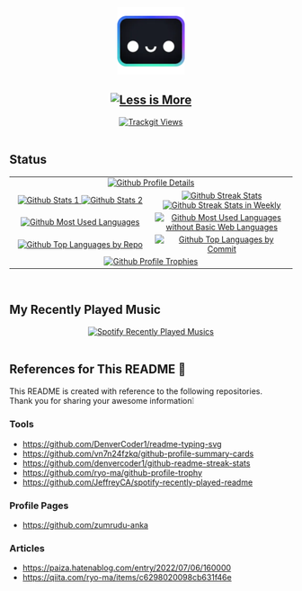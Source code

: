 <section align="center">
	<a href="https://houston.astro.build">
		<img
			alt="Houston"
			src="./images/houston.webp"
			width="120px"
		/>
	</a>
	<h1>
		<a href="https://en.wiktionary.org/wiki/less_is_more">
			<img
				alt="Less is More"
				src="https://readme-typing-svg.demolab.com?font=Roboto+Mono&weight=600&size=32&duration=3200&pause=400&center=true&vCenter=true&repeat=false&width=320&height=48&lines=Less+is+More"
				width="320px"
				height="48px"
			/>
		</a>
	</h1>
	<a href="https://trackgit.com">
		<img src="https://us-central1-trackgit-analytics.cloudfunctions.net/token/ping/lj6w45jrhdm0xrgtiflj" alt="Trackgit Views" />
	</a>
</section>

<br />

## Status

<table align="center">
	<tbody align="center">
		<tr>
			<td colspan="2">
				<a href="https://github.com/junpei-8">
					<img
						alt="Github Profile Details"
						src="https://github-profile-summary-cards.vercel.app/api/cards/profile-details?username=junpei-8&theme=react"
						width="100%"
					/>
				</a>
			</td>
		</tr>
		<tr>
			<td width="420px">
				<a href="https://github.com/anuraghazra/github-readme-stats#github-stats-card">
					<img
						alt="Github Stats 1"
						src="https://github-readme-stats.vercel.app/api?username=junpei-8&show_icons=ture&show=reviews&hide=issues,contribs&hide_border=true&include_all_commits=true&card_width=420px&theme=react&"
						width="100%"
					/>
					<img
						alt="Github Stats 2"
						src="https://github-readme-stats.vercel.app/api?username=junpei-8&show_icons=ture&show=discussions_started,discussions_answered&hide=stars,prs&hide_border=true&hide_title=true&rank_icon=percentile&card_width=420px&theme=react"
						width="100%"
					/>
				</a>
			</td>
			<td width="420px">
				<a href="https://github.com/denvercoder1/github-readme-streak-stats">
					<img
						alt="Github Streak Stats"
						src="https://github-readme-streak-stats.herokuapp.com/?user=junpei-8&hide_border=true&theme=react"
						width="100%"
					/>
					<img
						alt="Github Streak Stats in Weekly"
						src="https://github-readme-streak-stats.herokuapp.com/?user=junpei-8&hide_border=true&mode=weekly&theme=react"
						width="100%"
					/>
				</a>
			</td>
		</tr>
		<tr>
			<td>
				<a href="https://github.com/anuraghazra/github-readme-stats#top-languages-card">
					<img
						alt="Github Most Used Languages"
						src="https://github-readme-stats.vercel.app/api/top-langs/?username=junpei-8&layout=donut-vertical&show_icons=true&hide_border=true&langs_count=10&theme=react"
						width="100%"
					/>
				</a>
			</td>
			<td>
				<a href="https://github.com/anuraghazra/github-readme-stats#top-languages-card">
					<img
						alt="Github Most Used Languages without Basic Web Languages"
						src="https://github-readme-stats.vercel.app/api/top-langs/?username=junpei-8&layout=donut-vertical&custom_title=(Without+Basic+Web+Langs)&show_icons=true&hide=typescript,javascript,html,css,sass,scss&hide_border=true&langs_count=10&theme=react"
						width="100%"
					/>
				</a>
			</td>
		</tr>
		<tr>
			<td>
				<a href="https://github.com/vn7n24fzkq/github-profile-summary-cards#top-languages-used-in-repository-card">
					<img
						alt="Github Top Languages by Repo"
						src="https://github-profile-summary-cards.vercel.app/api/cards/repos-per-language?username=junpei-8&theme=react"
						width="100%"
					/>
				</a>
			</td>
			<td>
				<a href="https://github.com/vn7n24fzkq/github-profile-summary-cards#top-languages-in-commits-card">
					<img
						alt="Github Top Languages by Commit"
						src="https://github-profile-summary-cards.vercel.app/api/cards/most-commit-language?username=junpei-8&theme=react"
						width="100%"
					/>
				</a>
			</td>
		</tr>
		<tr>
			<td colspan="2">
				<a href="https://github.com/ryo-ma/github-profile-trophy">
					<img
						alt="Github Profile Trophies"
						src="https://github-profile-trophy.vercel.app/?username=junpei-8&column=8&row=1&no-frame=true&theme=algolia"
						width="100%"
					/>
				</a>
			</td>
		</tr>
	</tbody>
</table>

<br />

## My Recently Played Music

<section align="center">
	<a href="https://open.spotify.com/intl-ja/artist/3YI0IfapXX8M8W3zwzmcbM">
		<img
			alt="Spotify Recently Played Musics"
			src="https://spotify-recently-played-readme.vercel.app/api?user=31kj7xogsixxaidha3tjvjoarhsq&unique=true&width=840&count=10"
		/>
	</a>
</section>

<br />

## References for This README 👋

This README is created with reference to the following repositories.\
Thank you for sharing your awesome information❕

### Tools

- https://github.com/DenverCoder1/readme-typing-svg
- https://github.com/vn7n24fzkq/github-profile-summary-cards
- https://github.com/denvercoder1/github-readme-streak-stats
- https://github.com/ryo-ma/github-profile-trophy
- https://github.com/JeffreyCA/spotify-recently-played-readme

### Profile Pages

- https://github.com/zumrudu-anka

### Articles

- https://paiza.hatenablog.com/entry/2022/07/06/160000
- https://qiita.com/ryo-ma/items/c6298020098cb631f46e
